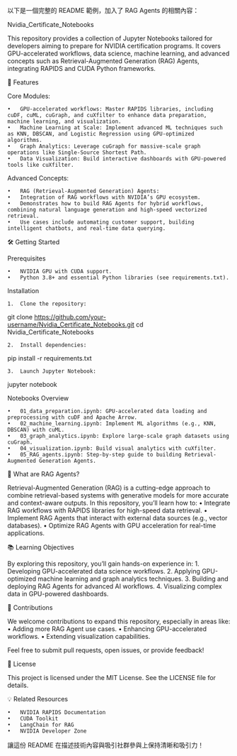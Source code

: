 以下是一個完整的 README 範例，加入了 RAG Agents 的相關內容：

Nvidia_Certificate_Notebooks

This repository provides a collection of Jupyter Notebooks tailored for developers aiming to prepare for NVIDIA certification programs. It covers GPU-accelerated workflows, data science, machine learning, and advanced concepts such as Retrieval-Augmented Generation (RAG) Agents, integrating RAPIDS and CUDA Python frameworks.

🚀 Features

Core Modules:

	•	GPU-accelerated workflows: Master RAPIDS libraries, including cuDF, cuML, cuGraph, and cuXfilter to enhance data preparation, machine learning, and visualization.
	•	Machine Learning at Scale: Implement advanced ML techniques such as KNN, DBSCAN, and Logistic Regression using GPU-optimized algorithms.
	•	Graph Analytics: Leverage cuGraph for massive-scale graph operations like Single-Source Shortest Path.
	•	Data Visualization: Build interactive dashboards with GPU-powered tools like cuXfilter.

Advanced Concepts:

	•	RAG (Retrieval-Augmented Generation) Agents:
	•	Integration of RAG workflows with NVIDIA’s GPU ecosystem.
	•	Demonstrates how to build RAG Agents for hybrid workflows, combining natural language generation and high-speed vectorized retrieval.
	•	Use cases include automating customer support, building intelligent chatbots, and real-time data querying.

🛠️ Getting Started

Prerequisites

	•	NVIDIA GPU with CUDA support.
	•	Python 3.8+ and essential Python libraries (see requirements.txt).

Installation

	1.	Clone the repository:

git clone https://github.com/your-username/Nvidia_Certificate_Notebooks.git
cd Nvidia_Certificate_Notebooks


	2.	Install dependencies:

pip install -r requirements.txt


	3.	Launch Jupyter Notebook:

jupyter notebook



Notebooks Overview

	•	01_data_preparation.ipynb: GPU-accelerated data loading and preprocessing with cuDF and Apache Arrow.
	•	02_machine_learning.ipynb: Implement ML algorithms (e.g., KNN, DBSCAN) with cuML.
	•	03_graph_analytics.ipynb: Explore large-scale graph datasets using cuGraph.
	•	04_visualization.ipynb: Build visual analytics with cuXfilter.
	•	05_RAG_agents.ipynb: Step-by-step guide to building Retrieval-Augmented Generation Agents.

🤖 What are RAG Agents?

Retrieval-Augmented Generation (RAG) is a cutting-edge approach to combine retrieval-based systems with generative models for more accurate and context-aware outputs. In this repository, you’ll learn how to:
	•	Integrate RAG workflows with RAPIDS libraries for high-speed data retrieval.
	•	Implement RAG Agents that interact with external data sources (e.g., vector databases).
	•	Optimize RAG Agents with GPU acceleration for real-time applications.

📚 Learning Objectives

By exploring this repository, you’ll gain hands-on experience in:
	1.	Developing GPU-accelerated data science workflows.
	2.	Applying GPU-optimized machine learning and graph analytics techniques.
	3.	Building and deploying RAG Agents for advanced AI workflows.
	4.	Visualizing complex data in GPU-powered dashboards.

🧩 Contributions

We welcome contributions to expand this repository, especially in areas like:
	•	Adding more RAG Agent use cases.
	•	Enhancing GPU-accelerated workflows.
	•	Extending visualization capabilities.

Feel free to submit pull requests, open issues, or provide feedback!

📜 License

This project is licensed under the MIT License. See the LICENSE file for details.

💡 Related Resources

	•	NVIDIA RAPIDS Documentation
	•	CUDA Toolkit
	•	LangChain for RAG
	•	NVIDIA Developer Zone

讓這份 README 在描述技術內容與吸引社群參與上保持清晰和吸引力！
